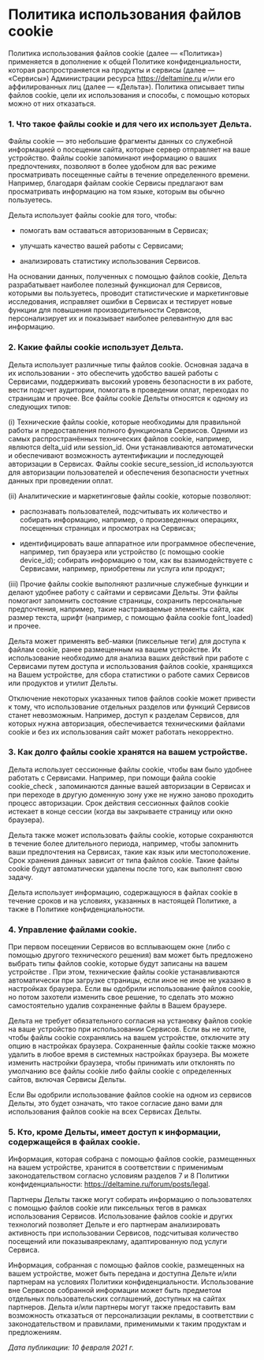# Политика использования файлов cookie

Политика использования файлов cookie (далее — «Политика») применяется в дополнение к общей Политике конфиденциальности, которая распространяется на продукты и сервисы (далее — «Сервисы») Администрации ресурса https://deltamine.ru и/или его аффилированных лиц (далее — «Дельта»). Политика описывает типы файлов cookie, цели их использования и способы, с помощью которых можно от них отказаться.

### 1. Что такое файлы cookie и для чего их использует Дельта.

Файлы cookie — это небольшие фрагменты данных со служебной информацией о посещении сайта, которые сервер отправляет на ваше устройство. Файлы cookie запоминают информацию о ваших предпочтениях, позволяют в более удобном для вас режиме просматривать посещенные сайты в течение определенного времени. Например, благодаря файлам cookie Сервисы предлагают вам просматривать информацию на том языке, которым вы обычно пользуетесь.

Дельта использует файлы cookie для того, чтобы:

- помогать вам оставаться авторизованным в Сервисах;

- улучшать качество вашей работы с Сервисами;

- анализировать статистику использования Сервисов.

На основании данных, полученных с помощью файлов cookie, Дельта разрабатывает наиболее полезный функционал для Сервисов, которыми вы пользуетесь, проводит статистические и маркетинговые исследования, исправляет ошибки в Сервисах и тестирует новые функции для повышения производительности Сервисов, персонализирует их и показывает наиболее релевантную для вас информацию.

### 2. Какие файлы cookie использует Дельта.

Дельта использует различные типы файлов cookie. Основная задача в их использовании - это обеспечить удобство вашей работы с Сервисами, поддерживать высокий уровень безопасности в их работе, вести подсчет аудитории, помогать в проведении оплат, переходах по страницам и прочее. Все файлы cookie Дельты относятся к одному из следующих типов:

(i) Технические файлы cookie, которые необходимы для правильной работы и предоставления полного функционала Сервисов. Одними из самых распространённых технических файлов cookie, например, являются delta_uid или session_id. Они устанавливаются автоматически и обеспечивают возможность аутентификации и последующей авторизации в Сервисах. Файлы сookie secure_session_id используются для авторизации пользователей и обеспечения безопасности учетных данных при проведении оплат.

(ii) Аналитические и маркетинговые файлы cookie, которые позволяют:

- распознавать пользователей, подсчитывать их количество и собирать информацию, например, о произведенных операциях, посещенных страницах и просмотрах на Сервисах;

- идентифицировать ваше аппаратное или программное обеспечение, например, тип браузера или устройство (с помощью cookie device_id);
собирать информацию о том, как вы взаимодействуете с Сервисами, например, приобретены ли услуга или продукт;

(iii) Прочие файлы cookie выполняют различные служебные функции и делают удобнее работу с сайтами и сервисами Дельты. Эти файлы помогают запомнить состояние страницы, сохранить персональные предпочтения, например, такие настраиваемые элементы сайта, как размер текста, шрифт (например, с помощью файла cookie font_loaded) и прочее.

Дельта может применять веб-маяки (пиксельные теги) для доступа к файлам cookie, ранее размещенным на вашем устройстве. Их использование необходимо для анализа ваших действий при работе с Сервисами путем доступа и использования файлов cookie, хранящихся на Вашем устройстве, для сбора статистики о работе самих Сервисов или продуктов и утилит Дельты.

Отключение некоторых указанных типов файлов cookie может привести к тому, что использование отдельных разделов или функций Сервисов станет невозможным. Например, доступ к разделам Сервисов, для которых нужна авторизация, обеспечивается техническими файлами cookie и без их использования сайт может работать некорректно.

### 3. Как долго файлы cookie хранятся на вашем устройстве.

Дельта использует сессионные файлы cookie, чтобы вам было удобнее работать с Сервисами. Например, при помощи файла cookie cookie_check , запоминаются данные вашей авторизации в Сервисах и при переходе в другую доменную зону уже не нужно заново проходить процесс авторизации. Срок действия сессионных файлов cookie истекает в конце сессии (когда вы закрываете страницу или окно браузера).

Дельта также может использовать файлы cookie, которые сохраняются в течение более длительного периода, например, чтобы запомнить ваши предпочтения на Сервисах, такие как язык или местоположение. Срок хранения данных зависит от типа файлов cookie. Такие файлы cookie будут автоматически удалены после того, как выполнят свою задачу.

Дельта использует информацию, содержащуюся в файлах cookie в течение сроков и на условиях, указанных в настоящей Политике, а также в Политике конфиденциальности.

### 4. Управление файлами cookie.

При первом посещении Сервисов во всплывающем окне (либо с помощью другого технического решения) вам может быть предложено выбрать типы файлов cookie, которые будут записаны на вашем устройстве . При этом, технические файлы cookie устанавливаются автоматически при загрузке страницы, если иное не иное не указано в настройках браузера. Если вы одобрили использование файлов cookie, но потом захотели изменить свое решение, то сделать это можно самостоятельно удалив сохраненные файлы в Вашем браузере.

Дельта не требует обязательного согласия на установку файлов cookie на ваше устройство при использовании Сервисов. Если вы не хотите, чтобы файлы cookie сохранялись на вашем устройстве, отключите эту опцию в настройках браузера. Сохраненные файлы cookie также можно удалить в любое время в системных настройках браузера. Вы можете изменить настройки браузера, чтобы принимать или отклонять по умолчанию все файлы cookie либо файлы cookie с определенных сайтов, включая Сервисы Дельты.

Если Вы одобрили использование файлов cookie на одном из сервисов Дельты, это будет означать, что такое согласие дано вами для использования файлов cookie на всех Сервисах Дельты.

### 5. Кто, кроме Дельты, имеет доступ к информации, содержащейся в файлах cookie.

Информация, которая собрана с помощью файлов cookie, размещенных на вашем устройстве, хранится в соответствии с применимым законодательством согласно условиям разделов 7 и 8 Политики конфиденциальности: https://deltamine.ru/forum/posts/legal.

Партнеры Дельты также могут собирать информацию о пользователях с помощью файлов cookie или пиксельных тегов в рамках использования Сервисов. Использование файлов cookie и других технологий позволяет Дельте и его партнерам анализировать активность при использовании Сервисов, подсчитывая количество посещений или показываярекламу, адаптированную под услуги Сервиса.

Информация, собранная с помощью файлов cookie, размещенных на вашем устройстве, может быть передана и доступна Дельте и/или партнерам на условиях Политики конфиденциальности. Использование вне Сервисов собранной информации может быть предметом отдельных пользовательских соглашений, доступных на сайтах партнеров. Дельта и/или партнеры могут также предоставить вам возможность отказаться от персонализации рекламы, в соответствии с законодательством и правилами, применимыми к таким продуктам и предложениям.

*Дата публикации: 10 февраля 2021 г.*